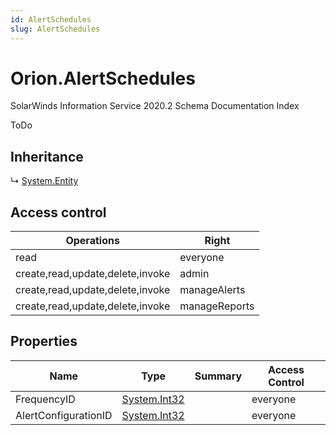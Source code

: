 ```yaml
---
id: AlertSchedules
slug: AlertSchedules
---
```


# Orion.AlertSchedules

SolarWinds Information Service 2020.2 Schema Documentation Index

ToDo

## Inheritance

↳ [System.Entity](./../System/Entity)

## Access control

| Operations | Right |
| ------ | ------ |
| read | everyone |
| create,read,update,delete,invoke | admin |
| create,read,update,delete,invoke | manageAlerts |
| create,read,update,delete,invoke | manageReports |

## Properties

| Name | Type | Summary | Access Control |
| ------ | ------ | ------ | ------ |
| FrequencyID | [System.Int32](https://docs.microsoft.com/en-us/dotnet/api/system.int32) |  | everyone |
| AlertConfigurationID | [System.Int32](https://docs.microsoft.com/en-us/dotnet/api/system.int32) |  | everyone |

